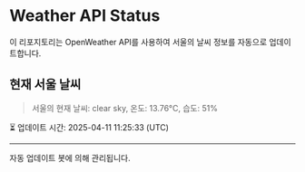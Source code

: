 
# Weather API Status

이 리포지토리는 OpenWeather API를 사용하여 서울의 날씨 정보를 자동으로 업데이트합니다.

## 현재 서울 날씨
> 서울의 현재 날씨: clear sky, 온도: 13.76°C, 습도: 51%

⏳ 업데이트 시간: 2025-04-11 11:25:33 (UTC)

---
자동 업데이트 봇에 의해 관리됩니다.
